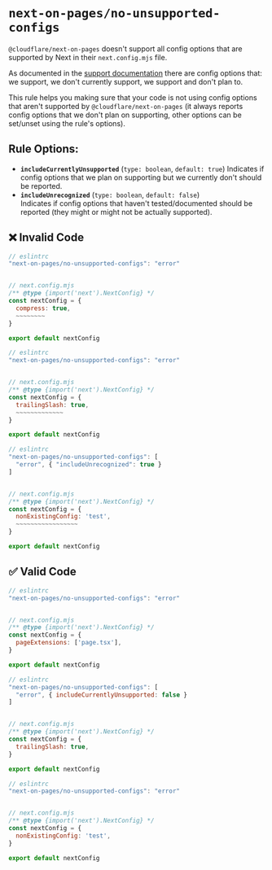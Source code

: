 # `next-on-pages/no-unsupported-configs`

`@cloudflare/next-on-pages` doesn't support all config options that are supported by Next in their `next.config.mjs` file.

As documented in the [support documentation](https://github.com/cloudflare/next-on-pages/blob/main/packages/next-on-pages/docs/supported.md#nextconfigmjs-properties) there are config options that: we support, we don't currently support, we support and don't plan to.

This rule helps you making sure that your code is not using config options that aren't supported by `@cloudflare/next-on-pages` (it always reports config options that we don't plan on supporting, other options can be set/unset using the rule's options).

## Rule Options:

- **`includeCurrentlyUnsupported`** (`type: boolean`, `default: true`)
  Indicates if config options that we plan on supporting but we currently don't should be reported.
- **`includeUnrecognized`** (`type: boolean`, `default: false`)\
  Indicates if config options that haven't tested/documented should be reported (they might or might not be actually supported).

## ❌ Invalid Code

```js
// eslintrc
"next-on-pages/no-unsupported-configs": "error"


// next.config.mjs
/** @type {import('next').NextConfig} */
const nextConfig = {
  compress: true,
  ~~~~~~~~
}

export default nextConfig
```

```js
// eslintrc
"next-on-pages/no-unsupported-configs": "error"


// next.config.mjs
/** @type {import('next').NextConfig} */
const nextConfig = {
  trailingSlash: true,
  ~~~~~~~~~~~~~
}

export default nextConfig
```

```js
// eslintrc
"next-on-pages/no-unsupported-configs": [
  "error", { "includeUnrecognized": true }
]


// next.config.mjs
/** @type {import('next').NextConfig} */
const nextConfig = {
  nonExistingConfig: 'test',
  ~~~~~~~~~~~~~~~~~
}

export default nextConfig
```

## ✅ Valid Code

```js
// eslintrc
"next-on-pages/no-unsupported-configs": "error"


// next.config.mjs
/** @type {import('next').NextConfig} */
const nextConfig = {
  pageExtensions: ['page.tsx'],
}

export default nextConfig
```

```js
// eslintrc
"next-on-pages/no-unsupported-configs": [
  "error", { includeCurrentlyUnsupported: false }
]


// next.config.mjs
/** @type {import('next').NextConfig} */
const nextConfig = {
  trailingSlash: true,
}

export default nextConfig
```

```js
// eslintrc
"next-on-pages/no-unsupported-configs": "error"


// next.config.mjs
/** @type {import('next').NextConfig} */
const nextConfig = {
  nonExistingConfig: 'test',
}

export default nextConfig
```
